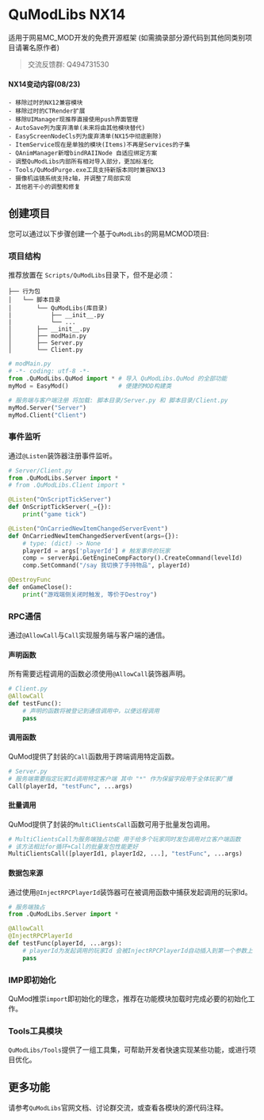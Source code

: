 # QuModLibs NX14
适用于网易MC_MOD开发的免费开源框架 (如需摘录部分源代码到其他同类别项目请署名原作者)
> 交流反馈群: Q494731530

#### NX14变动内容(08/23)
    - 移除过时的NX12兼容模块
    - 移除过时的CTRender扩展
    - 移除UIManager现推荐直接使用push界面管理
    - AutoSave列为废弃清单(未来将由其他模块替代)
    - EasyScreenNodeCls列为废弃清单(NX15中彻底删除)
    - ItemService现在是单独的模块(Items)不再是Services的子集
    - QAnimManager新增bindRAIINode 自适应绑定方案
    - 调整QuModLibs内部所有相对导入部分，更加标准化
    - Tools/QuModPurge.exe工具支持新版本同时兼容NX13
    - 摄像机运镜系统支持z轴，并调整了局部实现
    - 其他若干小的调整和修复

## 创建项目
您可以通过以下步骤创建一个基于`QuModLibs`的网易MCMOD项目:
### 项目结构
推荐放置在 `Scripts/QuModLibs`目录下，但不是必须：
```
├── 行为包
│   └── 脚本目录
│       └── QuModLibs(库目录)
|           ├── __init__.py
|           └── ...
│       ├── __init__.py
│       ├── modMain.py
│       ├── Server.py
│       └── Client.py
```
```python
# modMain.py
# -*- coding: utf-8 -*-
from .QuModLibs.QuMod import * # 导入 QuModLibs.QuMod 的全部功能
myMod = EasyMod()              # 便捷的MOD构建类

# 服务端与客户端注册 将加载: 脚本目录/Server.py 和 脚本目录/Client.py
myMod.Server("Server")
myMod.Client("Client")
```

### 事件监听
通过`@Listen`装饰器注册事件监听。
```python
# Server/Client.py
from .QuModLibs.Server import *
# from .QuModLibs.Client import *

@Listen("OnScriptTickServer")
def OnScriptTickServer(_={}):
    print("game tick")

@Listen("OnCarriedNewItemChangedServerEvent")
def OnCarriedNewItemChangedServerEvent(args={}):
    # type: (dict) -> None
    playerId = args['playerId'] # 触发事件的玩家
    comp = serverApi.GetEngineCompFactory().CreateCommand(levelId)
    comp.SetCommand("/say 我切换了手持物品", playerId)

@DestroyFunc
def onGameClose():
    print("游戏端侧关闭时触发, 等价于Destroy")
```

### RPC通信
通过`@AllowCall`与`Call`实现服务端与客户端的通信。
#### 声明函数
所有需要远程调用的函数必须使用`@AllowCall`装饰器声明。
```python
# Client.py
@AllowCall
def testFunc():
    # 声明的函数将被登记到通信调用中，以便远程调用
    pass
```

#### 调用函数
QuMod提供了封装的`Call`函数用于跨端调用特定函数。
```python
# Server.py
# 服务端需要指定玩家Id调用特定客户端 其中 "*" 作为保留字段用于全体玩家广播
Call(playerId, "testFunc", ...args)
```

#### 批量调用
QuMod提供了封装的`MultiClientsCall`函数可用于批量发包调用。
```python
# MultiClientsCall为服务端独占功能 用于给多个玩家同时发包调用对立客户端函数
# 该方法相比for循环+Call的批量发包性能更好
MultiClientsCall([playerId1, playerId2, ...], "testFunc", ...args)
```

#### 数据包来源
通过使用`@InjectRPCPlayerId`装饰器可在被调用函数中捕获发起调用的玩家Id。
```python
# 服务端独占
from .QuModLibs.Server import *

@AllowCall
@InjectRPCPlayerId
def testFunc(playerId, ...args):
    # playerId为发起调用的玩家Id 会被InjectRPCPlayerId自动插入到第一个参数上
    pass
```
### IMP即初始化
QuMod推崇`import`即初始化的理念，推荐在功能模块加载时完成必要的初始化工作。

### Tools工具模块
`QuModLibs/Tools`提供了一组工具集，可帮助开发者快速实现某些功能，或进行项目优化。

## 更多功能
请参考`QuModLibs`官网文档、讨论群交流，或查看各模块的源代码注释。